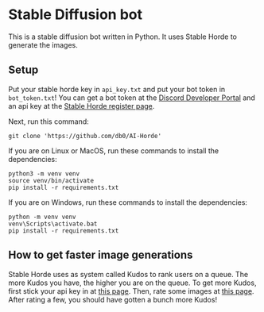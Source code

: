 # Stable Diffusion bot

This is a stable diffusion bot written in Python. It uses Stable Horde to generate the images.


## Setup
Put your stable horde key in ```api_key.txt``` and put your bot token in ```bot_token.txt```! You can get a bot token at the [Discord Developer Portal](https://discord.com/developers/applications) and an api key at the [Stable Horde register page](https://stablehorde.net/register).

Next, run this command:

```shell
git clone 'https://github.com/db0/AI-Horde'
```

If you are on Linux or MacOS, run these commands to install the dependencies:
```shell
python3 -m venv venv
source venv/bin/activate
pip install -r requirements.txt
```

If you are on Windows, run these commands to install the dependencies:
```shell
python -m venv venv
venv\Scripts\activate.bat
pip install -r requirements.txt
```


## How to get faster image generations
Stable Horde uses as system called Kudos to rank users on a queue. The more Kudos you have, the higher you are on the queue. To get more Kudos, first stick your api key in at [this page](https://tinybots.net/artbot/settings). Then, rate some images at [this page](https://tinybots.net/artbot/rate). After rating a few, you should have gotten a bunch more Kudos!
